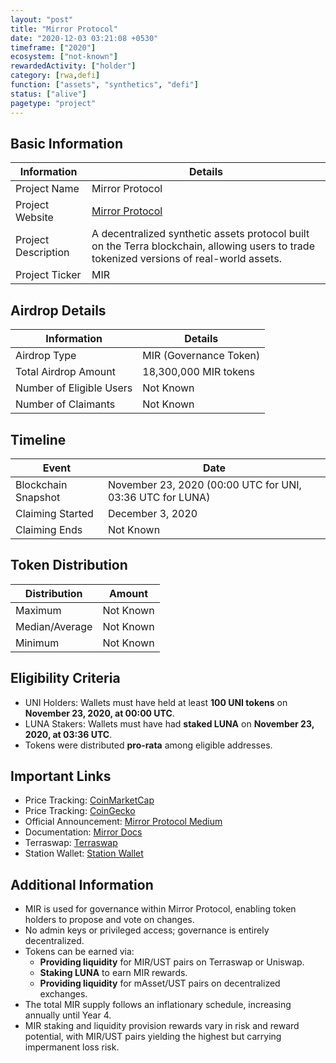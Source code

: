 ```yaml
---
layout: "post"
title: "Mirror Protocol"
date: "2020-12-03 03:21:08 +0530"
timeframe: ["2020"]
ecosystem: ["not-known"]
rewardedActivity: ["holder"]
category: [rwa,defi]
function: ["assets", "synthetics", "defi"]
status: ["alive"]
pagetype: "project"
---
```


## Basic Information

| Information         | Details                                                                                                                                   |
| ------------------- | ----------------------------------------------------------------------------------------------------------------------------------------- |
| Project Name        | Mirror Protocol                                                                                                                           |
| Project Website     | [Mirror Protocol](https://mirror.finance/)                                                                                                |
| Project Description | A decentralized synthetic assets protocol built on the Terra blockchain, allowing users to trade tokenized versions of real-world assets. |
| Project Ticker      | MIR                                                                                                                                       |

## Airdrop Details

| Information              | Details                |
| ------------------------ | ---------------------- |
| Airdrop Type             | MIR (Governance Token) |
| Total Airdrop Amount     | 18,300,000 MIR tokens  |
| Number of Eligible Users | Not Known              |
| Number of Claimants      | Not Known              |

## Timeline

| Event               | Date                                                      |
| ------------------- | --------------------------------------------------------- |
| Blockchain Snapshot | November 23, 2020 (00:00 UTC for UNI, 03:36 UTC for LUNA) |
| Claiming Started    | December 3, 2020                                          |
| Claiming Ends       | Not Known                                                 |

## Token Distribution

| Distribution   | Amount    |
| -------------- | --------- |
| Maximum        | Not Known |
| Median/Average | Not Known |
| Minimum        | Not Known |

## Eligibility Criteria

- UNI Holders: Wallets must have held at least **100 UNI tokens** on **November 23, 2020, at 00:00 UTC**.
- LUNA Stakers: Wallets must have had **staked LUNA** on **November 23, 2020, at 03:36 UTC**.
- Tokens were distributed **pro-rata** among eligible addresses.

## Important Links

- Price Tracking: [CoinMarketCap](https://coinmarketcap.com/currencies/mirror-protocol/)
- Price Tracking: [CoinGecko](https://www.coingecko.com/en/coins/mirror-protocol)
- Official Announcement: [Mirror Protocol Medium](https://medium.com/mirror-protocol/an-introduction-to-mir-token-farming-on-mirror-protocol-21e5c7c0f986)
- Documentation: [Mirror Docs](https://docs.mirror.finance/)
- Terraswap: [Terraswap](https://app.terraswap.io/)
- Station Wallet: [Station Wallet](https://terra.money/)

## Additional Information

- MIR is used for governance within Mirror Protocol, enabling token holders to propose and vote on changes.
- No admin keys or privileged access; governance is entirely decentralized.
- Tokens can be earned via:
  - **Providing liquidity** for MIR/UST pairs on Terraswap or Uniswap.
  - **Staking LUNA** to earn MIR rewards.
  - **Providing liquidity** for mAsset/UST pairs on decentralized exchanges.
- The total MIR supply follows an inflationary schedule, increasing annually until Year 4.
- MIR staking and liquidity provision rewards vary in risk and reward potential, with MIR/UST pairs yielding the highest but carrying impermanent loss risk.